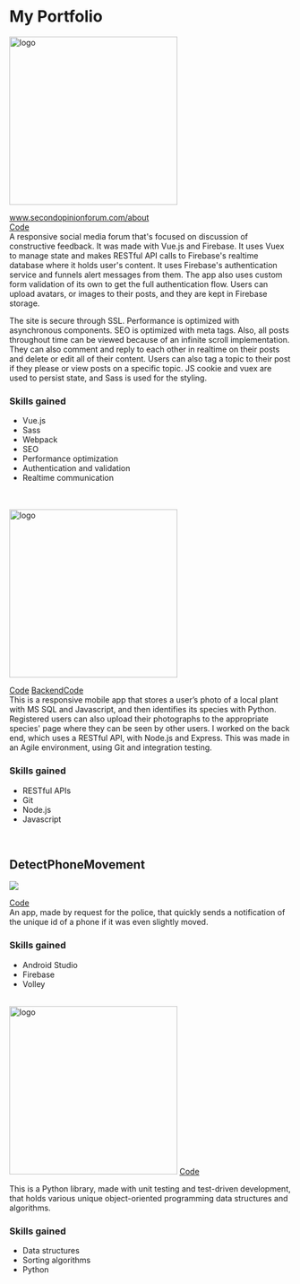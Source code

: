 # My Portfolio
<img src="https://user-images.githubusercontent.com/43080428/94694595-0181c880-0303-11eb-8f4b-ba93ecbeca20.png" alt="logo"  width="300"/>  

www.secondopinionforum.com/about
<br/>
<a href="https://github.com/AdamCassidy/feedback-app">Code</a>
<br/>
  A responsive social media forum that's focused on discussion of constructive feedback. It was made with Vue.js and Firebase. It uses Vuex to manage state and makes RESTful API calls to Firebase's realtime database where it holds user's content. It uses Firebase's authentication service and funnels alert messages from them. The app also uses custom form validation of its own to get the full authentication flow. Users can upload avatars, or images to their posts, and they are kept in Firebase storage. 
  
  The site is secure through SSL. Performance is optimized with asynchronous components. SEO is optimized with meta tags. Also, all posts throughout time can be viewed because of an infinite scroll implementation. They can also comment and reply to each other in realtime on their posts and delete or edit all of their content. Users can also tag a topic to their post if they please or view posts on a specific topic. JS cookie and vuex are used to persist state, and Sass is used for the styling.

### Skills gained
* Vue.js
* Sass
* Webpack
* SEO
* Performance optimization
* Authentication and validation
* Realtime communication
<br/>  
<br/>

<img src="https://github.com/AdamCassidy/GreenThumb/blob/master/resources/logo.png" alt="logo" width="300"/>  

<a href="https://github.com/AdamCassidy/GreenThumb">Code</a> <a href="https://github.com/AdamCassidy/GreenThumb/tree/master-backend/backend">BackendCode</a> <br/>
  This is a responsive mobile app that stores a user’s photo of a local plant with MS SQL and Javascript, and then identifies its species with Python. Registered users can also upload their photographs to the appropriate species' page where they can be seen by other users. I worked on the back end, which uses a RESTful API, with Node.js and Express. This was made in an Agile environment, using Git and integration testing. 

### Skills gained
* RESTful APIs
* Git
* Node.js
* Javascript
<br/>  
  
## DetectPhoneMovement
<img src="https://user-images.githubusercontent.com/43080428/96004770-c8208100-0e09-11eb-8826-6fabdddd0ed0.gif"/>

<a href="https://github.com/AdamCassidy/DetectPhoneMovement">Code</a>  
  An app, made by request for the police, that quickly sends a notification of the unique id of a phone if it was even slightly moved.

### Skills gained
* Android Studio
* Firebase
* Volley
<br/>
  
  
<img src="https://user-images.githubusercontent.com/43080428/96632706-1809b700-12e6-11eb-802e-4eeff573a661.png" alt="logo" width="300"/>
<a href="https://github.com/AdamCassidy/PyBraid">Code</a>  

  This is a Python library, made with unit testing and test-driven development, that holds various unique object-oriented programming data structures and algorithms.

### Skills gained
* Data structures
* Sorting algorithms
* Python
